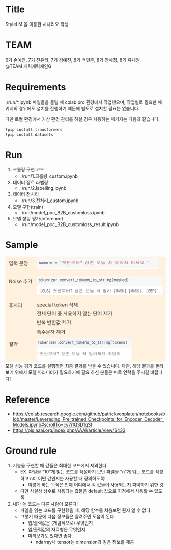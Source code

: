 # Title

StyleLM 을 이용한 시나리오 작성

# TEAM

6기 손예진, 7기 진유리, 7기 김예진, 8기 백민준, 8기 안세정, 8기 유채원
<br> 
@TEAM 캐릭캐릭체인G


# Requirements

./run/*.ipynb 파일들을 돌릴 때 colab pro 환경에서 작업했으며,
작업별로 필요한 패키지의 경우에도 설치를 진행하기 때문에 별도로 설치할 필요는 없습니다.

다만 로컬 환경에서 가상 환경 관리를 하실 경우 사용하는 패키지는 다음과 같습니다.

```buildoutcfg
!pip install transformers
!pip install datasets
```

# Run

1. 크롤링 구현 코드
   - ./run/1.크롤링_custom.ipynb
2. 데이터 장르 라벨링
   - ./run/2.labelling.ipynb
3. 데이터 전처리
   - ./run/3.전처리_custom.ipynb
4. 모델 구현(train)
   - ./run/model_poc_B2B_customloss.ipynb
5. 모델 성능 평가(inference)
   - ./run/model_poc_B2B_customloss_result.ipynb

# Sample

![사진](result.PNG)
모델 성능 평가 코드를 실행하면 최종 결과를 받을 수 있습니다.
다만, 해당 결과를 돌려보기 위해서 모델 파라미터가 필요하기에 필요 하신 분들은 따로 연락을 주시길 바랍니다!


# Reference

- https://colab.research.google.com/github/patrickvonplaten/notebooks/blob/master/Leveraging_Pre_trained_Checkpoints_for_Encoder_Decoder_Models.ipynb#scrollTo=cy7i1Q3D1qSI
- https://ojs.aaai.org/index.php/AAAI/article/view/6433


# Ground rule

1. 기능을 구현할 때 값들은 최대한 코드에서 제외한다.
    - EX. 파일을 "10"개 읽는 코드를 작성하기 보단 파일을 "n"개 읽는 코드를 작성하고 n이 어떤 값인지는 사용할 때 정의하도록!
        - 이렇게 하는 목적은 언제 어디에서 각 값들이 사용되는지 파악하기 위한 것!
    - 다만 사실상 상수로 사용되는 값들은 default 값으로 지정해서 사용할 수 있도록
2. 내가 쓴 코드는 다른 사람이 모른다!
    - 파일을 읽는 코드를 구현했을 때, 해당 함수를 처음보면 뭔지 알 수 없다.
    - 그렇기 때문에 다음 정보들은 알려주면 도움이 된다.
        - 입/출력값은 (개념적으로) 무엇인지
        - 입/출력값의 자료형은 무엇인지
        - 미리보기도 있다면 좋다. 
            - ndarray나 tensor는 dimension과 같은 정보를 제공
